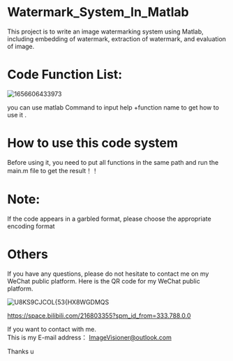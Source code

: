 # Watermark_System_In_Matlab
This project is to write an image watermarking system using Matlab, including embedding of watermark, extraction of watermark, and evaluation of image.  

# Code Function List:
![1656606433973](https://user-images.githubusercontent.com/102503666/176729422-dd1502bc-7ac7-46cb-a67f-47a1f79a4a77.jpg)

you can use matlab Command to input help +function name to get how to use  it  .




#  How to use this code system

Before using it, you need to put all functions in the same path and run the main.m file to get the result！！

# Note:
If the code appears in a garbled format, please choose the appropriate encoding format

# Others

If you have any questions, please do not hesitate to contact me on my WeChat public platform. Here is the QR code for my WeChat public platform.

![U8KS9CJCOL{53{HX8WGDMQS](https://user-images.githubusercontent.com/102503666/170419940-e5708917-7f3d-4eaa-8a78-5d538ae2ece6.png)


https://space.bilibili.com/216803355?spm_id_from=333.788.0.0

If you want to contact with me.   
This is my E-mail address： ImageVisioner@outlook.com

Thanks u 
